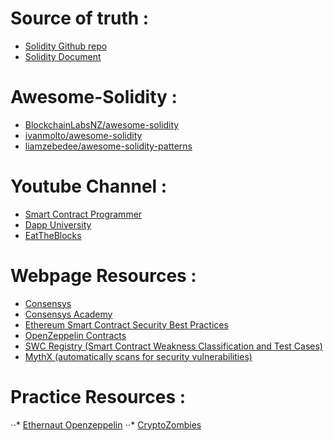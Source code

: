 

# Source of truth : 
- [Solidity Github repo](https://github.com/ethereum/solidity)
- [Solidity Document](https://solidity.readthedocs.io/)

# Awesome-Solidity :
- [BlockchainLabsNZ/awesome-solidity](https://github.com/BlockchainLabsNZ/awesome-solidity)
- [ivanmolto/awesome-solidity](https://github.com/ivanmolto/awesome-solidity)
- [liamzebedee/awesome-solidity-patterns](https://github.com/liamzebedee/awesome-solidity-patterns)

# Youtube Channel :
- [Smart Contract Programmer](https://www.youtube.com/channel/UCJWh7F3AFyQ_x01VKzr9eyA/playlists)
- [Dapp University](https://www.youtube.com/channel/UCY0xL8V6NzzFcwzHCgB8orQ/playlists)
- [EatTheBlocks](https://www.youtube.com/channel/UCZM8XQjNOyG2ElPpEUtNasA/playlists)

# Webpage Resources :

- [Consensys](https://consensys.net/developers)
- [Consensys Academy](https://learn.consensys.net/)
- [Ethereum Smart Contract Security Best Practices](https://consensys.github.io/smart-contract-best-practices/)
- [OpenZeppelin Contracts](https://github.com/openzeppelin/openzeppelin-contracts)
- [SWC Registry (Smart Contract Weakness Classification and Test Cases)](https://swcregistry.io/)
- [MythX (automatically scans for security vulnerabilities)](https://mythx.io/)

# Practice Resources :
⋅⋅* [Ethernaut Openzeppelin](https://ethernaut.openzeppelin.com/)
⋅⋅* [CryptoZombies](https://cryptozombies.io/)
